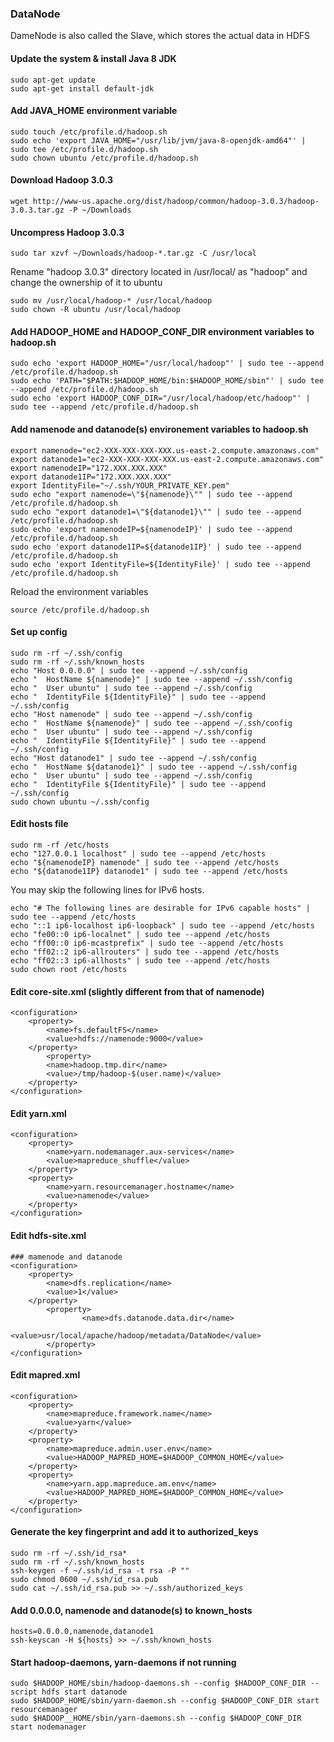 ### DataNode
DameNode is also called the Slave, which stores the actual data in HDFS
#### Update the system & install Java 8 JDK
```
sudo apt-get update
sudo apt-get install default-jdk
```
#### Add JAVA_HOME environment variable
```
sudo touch /etc/profile.d/hadoop.sh
sudo echo 'export JAVA_HOME="/usr/lib/jvm/java-8-openjdk-amd64"' | sudo tee /etc/profile.d/hadoop.sh
sudo chown ubuntu /etc/profile.d/hadoop.sh
```
#### Download Hadoop 3.0.3
```
wget http://www-us.apache.org/dist/hadoop/common/hadoop-3.0.3/hadoop-3.0.3.tar.gz -P ~/Downloads
```
#### Uncompress Hadoop 3.0.3
```
sudo tar xzvf ~/Downloads/hadoop-*.tar.gz -C /usr/local
```
Rename "hadoop 3.0.3" directory located in /usr/local/ as "hadoop" and change the ownership of it to ubuntu
```
sudo mv /usr/local/hadoop-* /usr/local/hadoop
sudo chown -R ubuntu /usr/local/hadoop
```
#### Add HADOOP_HOME and HADOOP_CONF_DIR environment variables to hadoop.sh
```
sudo echo 'export HADOOP_HOME="/usr/local/hadoop"' | sudo tee --append /etc/profile.d/hadoop.sh
sudo echo 'PATH="$PATH:$HADOOP_HOME/bin:$HADOOP_HOME/sbin"' | sudo tee --append /etc/profile.d/hadoop.sh
sudo echo 'export HADOOP_CONF_DIR="/usr/local/hadoop/etc/hadoop"' | sudo tee --append /etc/profile.d/hadoop.sh
```
#### Add namenode and datanode(s) environement variables to hadoop.sh
```
export namenode="ec2-XXX-XXX-XXX-XXX.us-east-2.compute.amazonaws.com"
export datanode1="ec2-XXX-XXX-XXX-XXX.us-east-2.compute.amazonaws.com"
export namenodeIP="172.XXX.XXX.XXX"
export datanode1IP="172.XXX.XXX.XXX"
export IdentityFile="~/.ssh/YOUR_PRIVATE_KEY.pem"
sudo echo "export namenode=\"${namenode}\"" | sudo tee --append /etc/profile.d/hadoop.sh
sudo echo "export datanode1=\"${datanode1}\"" | sudo tee --append /etc/profile.d/hadoop.sh
sudo echo 'export namenodeIP=${namenodeIP}' | sudo tee --append /etc/profile.d/hadoop.sh
sudo echo 'export datanode1IP=${datanode1IP}' | sudo tee --append /etc/profile.d/hadoop.sh
sudo echo 'export IdentityFile=${IdentityFile}' | sudo tee --append /etc/profile.d/hadoop.sh

```
Reload the environment variables
```
source /etc/profile.d/hadoop.sh
```
#### Set up config
```
sudo rm -rf ~/.ssh/config
sudo rm -rf ~/.ssh/known_hosts
echo "Host 0.0.0.0" | sudo tee --append ~/.ssh/config
echo "  HostName ${namenode}" | sudo tee --append ~/.ssh/config
echo "  User ubuntu" | sudo tee --append ~/.ssh/config
echo "  IdentityFile ${IdentityFile}" | sudo tee --append ~/.ssh/config
echo "Host namenode" | sudo tee --append ~/.ssh/config
echo "  HostName ${namenode}" | sudo tee --append ~/.ssh/config
echo "  User ubuntu" | sudo tee --append ~/.ssh/config
echo "  IdentityFile ${IdentityFile}" | sudo tee --append ~/.ssh/config
echo "Host datanode1" | sudo tee --append ~/.ssh/config
echo "  HostName ${datanode1}" | sudo tee --append ~/.ssh/config
echo "  User ubuntu" | sudo tee --append ~/.ssh/config
echo "  IdentityFile ${IdentityFile}" | sudo tee --append ~/.ssh/config
sudo chown ubuntu ~/.ssh/config
```
#### Edit hosts file
```
sudo rm -rf /etc/hosts
echo "127.0.0.1 localhost" | sudo tee --append /etc/hosts
echo "${namenodeIP} namenode" | sudo tee --append /etc/hosts
echo "${datanode1IP} datanode1" | sudo tee --append /etc/hosts
```
You may skip the following lines for IPv6 hosts.
```
echo "# The following lines are desirable for IPv6 capable hosts" | sudo tee --append /etc/hosts
echo "::1 ip6-localhost ip6-loopback" | sudo tee --append /etc/hosts
echo "fe00::0 ip6-localnet" | sudo tee --append /etc/hosts
echo "ff00::0 ip6-mcastprefix" | sudo tee --append /etc/hosts
echo "ff02::2 ip6-allrouters" | sudo tee --append /etc/hosts
echo "ff02::3 ip6-allhosts" | sudo tee --append /etc/hosts
sudo chown root /etc/hosts
```
#### Edit core-site.xml (slightly different from that of namenode)
```
<configuration>
    <property>
        <name>fs.defaultFS</name>
        <value>hdfs://namenode:9000</value>
    </property>
        <property>
        <name>hadoop.tmp.dir</name>
        <value>/tmp/hadoop-$(user.name)</value>
    </property>
</configuration>
```
#### Edit yarn.xml
```
<configuration>
    <property>
        <name>yarn.nodemanager.aux-services</name>
        <value>mapreduce_shuffle</value>
    </property>
    <property>
        <name>yarn.resourcemanager.hostname</name>
        <value>namenode</value>
    </property>
</configuration>
```
#### Edit hdfs-site.xml
```
### mamenode and datanode
<configuration>
    <property>
        <name>dfs.replication</name>
        <value>1</value>
    </property>
        <property>
                <name>dfs.datanode.data.dir</name>
                <value>usr/local/apache/hadoop/metadata/DataNode</value>
        </property>
</configuration>
```
#### Edit mapred.xml
```
<configuration>
    <property>
        <name>mapreduce.framework.name</name>
        <value>yarn</value>
    </property>
    <property>
        <name>mapreduce.admin.user.env</name>
        <value>HADOOP_MAPRED_HOME=$HADOOP_COMMON_HOME</value>
    </property>
    <property>
        <name>yarn.app.mapreduce.am.env</name>
        <value>HADOOP_MAPRED_HOME=$HADOOP_COMMON_HOME</value>
    </property>
</configuration>
```
#### Generate the key fingerprint and add it to authorized_keys
```
sudo rm -rf ~/.ssh/id_rsa*
sudo rm -rf ~/.ssh/known_hosts
ssh-keygen -f ~/.ssh/id_rsa -t rsa -P ""
sudo chmod 0600 ~/.ssh/id_rsa.pub
sudo cat ~/.ssh/id_rsa.pub >> ~/.ssh/authorized_keys
```
#### Add 0.0.0.0, namenode and datanode(s) to known_hosts
```
hosts=0.0.0.0,namenode,datanode1
ssh-keyscan -H ${hosts} >> ~/.ssh/known_hosts
```

#### Start hadoop-daemons, yarn-daemons if not running
```
sudo $HADOOP_HOME/sbin/hadoop-daemons.sh --config $HADOOP_CONF_DIR --script hdfs start datanode
sudo $HADOOP_HOME/sbin/yarn-daemon.sh --config $HADOOP_CONF_DIR start resourcemanager
sudo $HADOOP__HOME/sbin/yarn-daemons.sh --config $HADOOP_CONF_DIR start nodemanager
```
